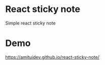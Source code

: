 # React sticky note
Simple react sticky note

# Demo
https://amituidev.github.io/react-sticky-note/
